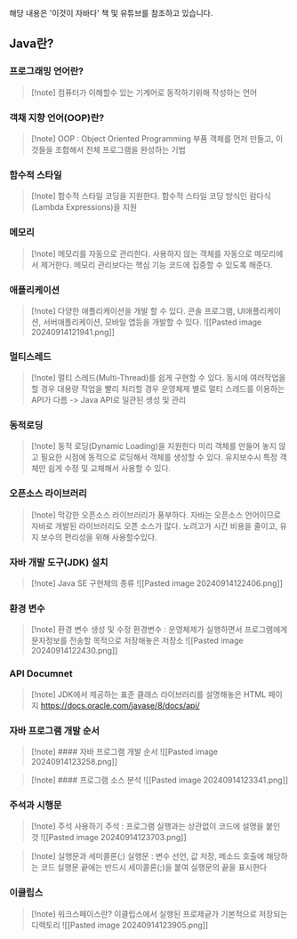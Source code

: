 
해당 내용은 '이것이 자바다' 책 및 유튜브를 참조하고 있습니다.
## Java란?
### 프로그래밍 언어란?
>[!note] 컴퓨터가 이해할수 있는 기계어로 동작하기위해 작성하는 언어

### 객채 지향 언어(OOP)란?
>[!note] OOP : Object Oriented Programming
>부품 객체를 먼저 만들고, 이것들을 조합해서 전체 프로그램을 완성하는 기법

### 함수적 스타일
>[!note] 함수적 스타일 코딩을 지원한다.
>함수적 스타일 코딩 방식인 람다식(Lambda Expressions)을 지원

### 메모리
>[!note] 메모리를 자동으로 관리한다.
>사용하지 않는 객체를 자동으로 메모리에서 제거한다.
>메모리 관리보다는 핵심 기능 코드에 집중할 수 있도록 해준다.

### 애플리케이션
>[!note] 다양한 애플리케이션을 개발 할 수 있다.
>콘솔 프로그램, UI애플리케이션, 서버애플리케이션, 모바일 앱등을 개발할 수 있다.
>![[Pasted image 20240914121941.png]]

### 멀티스레드
>[!note] 멀티 스레드(Multi-Thread)를 쉽게 구현할 수 있다.
>동시에 여러작업을 할 경우
>대용량 작업을 빨리 처리할 경우
>운영체제 별로 멀티 스레드를 이용하는 API가 다름 -> Java API로 일관된 생성 및 관리

### 동적로딩
>[!note] 동적 로딩(Dynamic Loading)을 지원한다
>미리 객체를 만들어 놓지 않고 필요한 시점에 동적으로 로딩해서 객체를 생성할 수 있다.
>유지보수시 특정 객체만 쉽게 수정 및 교체해서 사용할 수 있다.

### 오픈소스 라이브러리
>[!note] 막강한 오픈소스 라이브러리가 풍부하다.
>자바는 오픈소스 언어이므로 자바로 개발된 라이브러리도 오픈 소스가 많다.
>노려고가 시간 비용을 줄이고, 유지 보수의 편리성을 위해 사용할수있다.

### 자바 개발 도구(JDK) 설치
>[!note] Java SE 구현체의 종류
>![[Pasted image 20240914122406.png]]

### 환경 변수
>[!note] 환경 변수 생성 및 수정
>환경변수 : 운영체제가 실행하면서 프로그램에게 문자정보를 전송할 목적으로 저장해놓은 저장소
>![[Pasted image 20240914122430.png]]

### API Documnet
>[!note] JDK에서 제공하는 표준 클래스 라이브러리를 설명해놓은 HTML 페이지
>https://docs.oracle.com/javase/8/docs/api/

### 자바 프로그램 개발 순서
>[!note] #### 자바 프로그램 개발 순서
>![[Pasted image 20240914123258.png]]


>[!note] #### 프로그램 소스 분석
>![[Pasted image 20240914123341.png]]

### 주석과 시행문
>[!note] 주석 사용하기
>주석 : 프로그램 실행과는 상관없이 코드에 설명을 붙인 것
>![[Pasted image 20240914123703.png]]

>[!note] 실행문과 세미콜론(;)
>실행문 : 변수 선언, 값 저장, 메소드 호출에 해당하는 코드
>실행문 끝에는 반드시 세미콜론(;)을 붙여 실행문의 끝을 표시한다

### 이클립스
>[!note] 워크스페이스란?
>이클립스에서 실행된 프로제긑가 기본적으로 저장되는 디렉토리
>![[Pasted image 20240914123905.png]]







